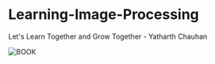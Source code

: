 # Learning-Image-Processing
Let's Learn Together and Grow Together - Yatharth Chauhan


![BOOK](https://user-images.githubusercontent.com/75237577/223124488-8f33d357-34e3-4cb4-b63c-154582b73432.png)
